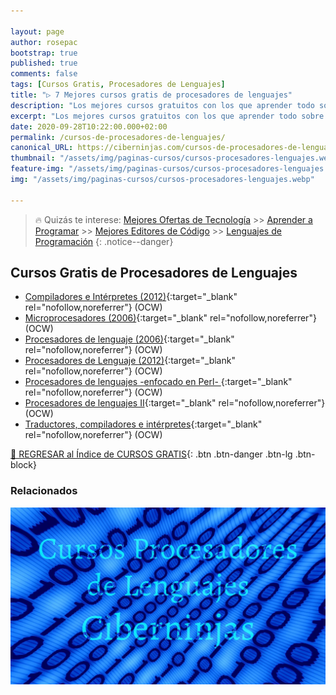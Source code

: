 ```yaml
---

layout: page
author: rosepac
bootstrap: true
published: true
comments: false
tags: [Cursos Gratis, Procesadores de Lenguajes]
title: "▷ 7 Mejores cursos gratis de procesadores de lenguajes"
description: "Los mejores cursos gratuitos con los que aprender todo sobre los procesadores de lenguajes, desde cero hasta nivel experto"
excerpt: "Los mejores cursos gratuitos con los que aprender todo sobre los procesadores de lenguajes, desde cero hasta nivel experto"
date: 2020-09-28T10:22:00.000+02:00
permalink: /cursos-de-procesadores-de-lenguajes/
canonical_URL: https://ciberninjas.com/cursos-de-procesadores-de-lenguajes/
thumbnail: "/assets/img/paginas-cursos/cursos-procesadores-lenguajes.webp"
feature-img: "/assets/img/paginas-cursos/cursos-procesadores-lenguajes.webp"
img: "/assets/img/paginas-cursos/cursos-procesadores-lenguajes.webp"

---
```


> 🔥 Quizás te interese: [Mejores Ofertas de Tecnología](https://www.amazon.es/shop/cibercursos) >> [Aprender a Programar](/programar/) >> [Mejores Editores de Código](/mejores-editores-texto/) >> [Lenguajes de Programación](/15-mejores-lenguajes-programacion/)
{: .notice--danger}

## **Cursos Gratis de Procesadores de Lenguajes**

- [Compiladores e Intérpretes (2012)](http://ocw.uji.es/curso/4949){:target="_blank" rel="nofollow,noreferrer"} (OCW)
- [Microprocesadores (2006)](http://ocw.upm.es/tecnologia-electronica/microprocesadores){:target="_blank" rel="nofollow,noreferrer"} (OCW)
- [Procesadores de lenguaje (2006)](https://ocw.ua.es/es/ingenieria-y-arquitectura/procesadores-de-lenguaje-2006.html){:target="_blank" rel="nofollow,noreferrer"} (OCW)
- [Procesadores de Lenguaje (2012)](http://ocw.uji.es/curso/5180){:target="_blank" rel="nofollow,noreferrer"} (OCW)
- [Procesadores de lenguajes -enfocado en Perl- ](https://campusvirtual.ull.es/ocw/course/view.php?id=45){:target="_blank" rel="nofollow,noreferrer"} (OCW)
- [Procesadores de lenguajes II](https://ocw.uca.es/course/view.php?id=56){:target="_blank" rel="nofollow,noreferrer"} (OCW)
- [Traductores, compiladores e intérpretes](http://ocw.uma.es/ingenierias/traductores-compiladores-e-interpretes){:target="_blank" rel="nofollow,noreferrer"} (OCW)

[🏡 REGRESAR al Índice de CURSOS GRATIS](https://ciberninjas.com/cursos-tecnologia/){: .btn .btn-danger .btn-lg .btn-block}

### **Relacionados** <!-- omit in toc -->

![Los mejores cursos gratuitos con los que aprender todo sobre los procesadores de lenguajes, desde cero hasta nivel experto](/assets/img/paginas-cursos/cursos-procesadores-lenguajes.webp "Los mejores cursos gratuitos con los que aprender todo sobre los procesadores de lenguajes, desde cero hasta nivel experto")